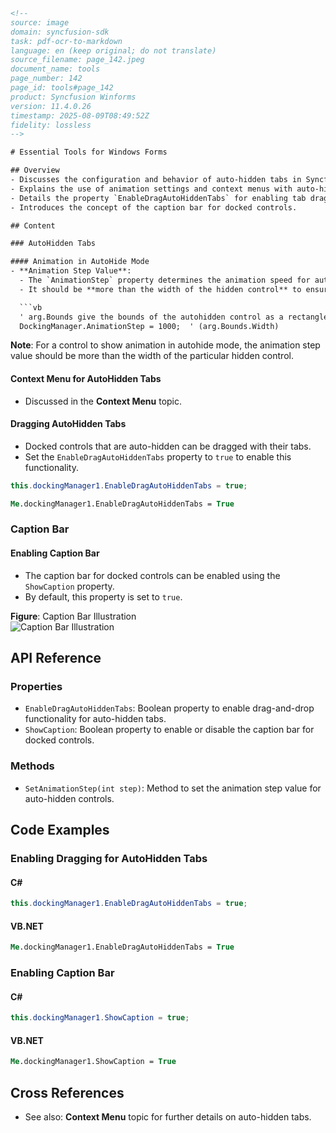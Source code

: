 ```html
<!-- 
source: image
domain: syncfusion-sdk
task: pdf-ocr-to-markdown
language: en (keep original; do not translate)
source_filename: page_142.jpeg
document_name: tools
page_number: 142
page_id: tools#page_142
product: Syncfusion Winforms
version: 11.4.0.26
timestamp: 2025-08-09T08:49:52Z
fidelity: lossless
-->

# Essential Tools for Windows Forms

## Overview
- Discusses the configuration and behavior of auto-hidden tabs in Syncfusion Winforms.
- Explains the use of animation settings and context menus with auto-hidden tabs.
- Details the property `EnableDragAutoHiddenTabs` for enabling tab dragging.
- Introduces the concept of the caption bar for docked controls.

## Content

### AutoHidden Tabs

#### Animation in AutoHide Mode
- **Animation Step Value**: 
  - The `AnimationStep` property determines the animation speed for auto-hidden controls.
  - It should be **more than the width of the hidden control** to ensure proper animation.

  ```vb
  ' arg.Bounds give the bounds of the autohidden control as a rectangle object.
  DockingManager.AnimationStep = 1000;  ' (arg.Bounds.Width)
  ```

  **Note**: For a control to show animation in autohide mode, the animation step value should be more than the width of the particular hidden control.

#### Context Menu for AutoHidden Tabs
- Discussed in the **Context Menu** topic.

#### Dragging AutoHidden Tabs
- Docked controls that are auto-hidden can be dragged with their tabs.
- Set the `EnableDragAutoHiddenTabs` property to `true` to enable this functionality.

```csharp
this.dockingManager1.EnableDragAutoHiddenTabs = true;
```

```vb
Me.dockingManager1.EnableDragAutoHiddenTabs = True
```

### Caption Bar

#### Enabling Caption Bar
- The caption bar for docked controls can be enabled using the `ShowCaption` property.
- By default, this property is set to `true`.

**Figure**: Caption Bar Illustration  
![Caption Bar Illustration](https://example.com/caption_bar_image)

## API Reference

### Properties
- `EnableDragAutoHiddenTabs`: Boolean property to enable drag-and-drop functionality for auto-hidden tabs.
- `ShowCaption`: Boolean property to enable or disable the caption bar for docked controls.

### Methods
- `SetAnimationStep(int step)`: Method to set the animation step value for auto-hidden controls.

## Code Examples

### Enabling Dragging for AutoHidden Tabs

#### C#
```csharp
this.dockingManager1.EnableDragAutoHiddenTabs = true;
```

#### VB.NET
```vb
Me.dockingManager1.EnableDragAutoHiddenTabs = True
```

### Enabling Caption Bar

#### C#
```csharp
this.dockingManager1.ShowCaption = true;
```

#### VB.NET
```vb
Me.dockingManager1.ShowCaption = True
```

## Cross References
- See also: **Context Menu** topic for further details on auto-hidden tabs.

<!-- tags: [Syncfusion Winforms, AutoHidden Tabs, Animation, Context Menu, Caption Bar] keywords: [autohide, animation step, enable drag, show caption, docked controls] -->
```